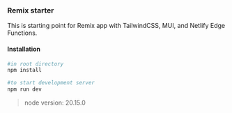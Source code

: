 ### Remix starter

This is starting point for Remix app with TailwindCSS, MUI, and Netlify Edge Functions.

#### Installation

```bash
#in root directory
npm install

#to start development server
npm run dev
```

> node version: 20.15.0
